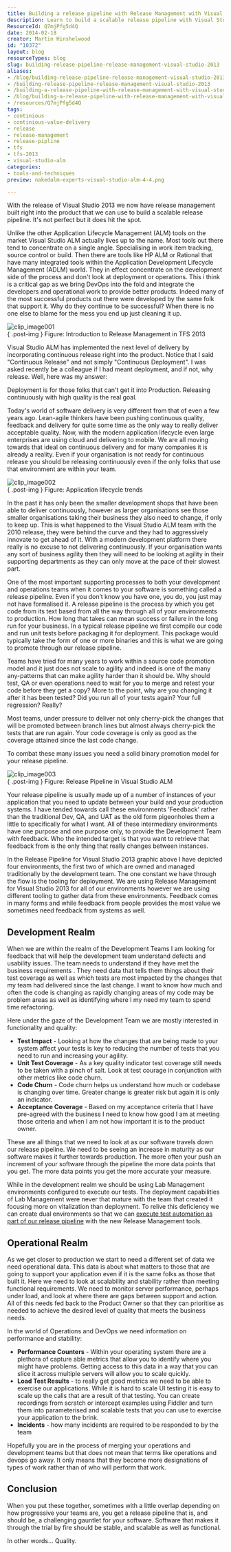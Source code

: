 ```yaml
---
title: Building a release pipeline with Release Management with Visual Studio 2013
description: Learn to build a scalable release pipeline with Visual Studio 2013's integrated release management. Enhance your DevOps practices for continuous delivery success!
ResourceId: Q7mjPfg5d4Q
date: 2014-02-18
creator: Martin Hinshelwood
id: "10372"
layout: blog
resourceTypes: blog
slug: building-release-pipeline-release-management-visual-studio-2013
aliases:
- /blog/building-release-pipeline-release-management-visual-studio-2013
- /building-release-pipeline-release-management-visual-studio-2013
- /building-a-release-pipeline-with-release-management-with-visual-studio-2013
- /blog/building-a-release-pipeline-with-release-management-with-visual-studio-2013
- /resources/Q7mjPfg5d4Q
tags:
- continious
- continious-value-delivery
- release
- release-management
- release-pipline
- tfs
- tfs-2013
- visual-studio-alm
categories:
- tools-and-techniques
preview: nakedalm-experts-visual-studio-alm-4-4.png

---
```

With the release of Visual Studio 2013 we now have release management built right into the product that we can use to build a scalable release pipeline. It's not perfect but it does hit the spot.

Unlike the other Application Lifecycle Management (ALM) tools on the market Visual Studio ALM actually lives up to the name. Most tools out there tend to concentrate on a single angle. Specialising in work item tracking, source control or build. Then there are tools like HP ALM or Rational that have many integrated tools within the Application Development Lifecycle Management (ADLM) world. They in effect concentrate on the development side of the process and don't look at deployment or operations. This i think is a critical gap as we bring DevOps into the fold and integrate the developers and operational work to provide better products. Indeed many of the most successful products out there were developed by the same folk that support it. Why do they continue to be successful? When there is no one else to blame for the mess you end up just cleaning it up.

![clip_image001](images/clip_image001-1-1.png "clip_image001")  
{ .post-img }
Figure: Introduction to Release Management in TFS 2013

Visual Studio ALM has implemented the next level of delivery by incorporating continuous release right into the product. Notice that I said "Continuous Release" and not simply "Continuous Deployment". I was asked recently be a colleague if I had meant deployment, and if not, why release. Well, here was my answer:

Deployment is for those folks that can't get it into Production. Releasing continuously with high quality is the real goal.

Today's world of software delivery is very different from that of even a few years ago. Lean-agile thinkers have been pushing continuous quality, feedback and delivery for quite some time as the only way to really deliver acceptable quality. Now, with the modern application lifecycle even large enterprises are using cloud and delivering to mobile. We are all moving towards that ideal on continuous delivery and for many companies it is already a reality. Even if your organisation is not ready for continuous release you should be releasing continuously even if the only folks that use that environment are within your team.

![clip_image002](images/clip_image002-2-2.png "clip_image002")  
{ .post-img }
Figure: Application lifecycle trends

In the past it has only been the smaller development shops that have been able to deliver continuously, however as larger organisations see those smaller organisations taking their business they also need to change, if only to keep up. This is what happened to the Visual Studio ALM team with the 2010 release, they were behind the curve and they had to aggressively innovate to get ahead of it. With a modern development platform there really is no excuse to not delivering continuously. If your organisation wants any sort of business agility then they will need to be looking at agility in their supporting departments as they can only move at the pace of their slowest part.

One of the most important supporting processes to both your development and operations teams when it comes to your software is something called a release pipeline. Even if you don’t know you have one, you do, you just may not have formalised it. A release pipeline is the process by which you get code from its text based from all the way through all of your environments to production. How long that takes can mean success or failure in the long run for your business. In a typical release pipeline we first compile our code and run unit tests before packaging it for deployment. This package would typically take the form of one or more binaries and this is what we are going to promote through our release pipeline.

Teams have tried for many years to work within a source code promotion model and it just does not scale to agility and indeed is one of the many any-patterns that can make agility harder than it should be. Why should test, QA or even operations need to wait for you to merge and retest your code before they get a copy? More to the point, why are you changing it after it has been tested? Did you run all of your tests again? Your full regression? Really?

Most teams, under pressure to deliver not only cherry-pick the changes that will be promoted between branch lines but almost always cherry-pick the tests that are run again. Your code coverage is only as good as the coverage attained since the last code change.

To combat these many issues you need a solid binary promotion model for your release pipeline.

![clip_image003](images/clip_image003-3-3.png "clip_image003")  
{ .post-img }
Figure: Release Pipeline in Visual Studio ALM

Your release pipeline is usually made up of a number of instances of your application that you need to update between your build and your production systems. I have tended towards call these environments 'Feedback' rather than the traditional Dev, QA, and UAT as the old form pigeonholes them a little to specifically for what I want. All of these intermediary environments have one purpose and one purpose only, to provide the Development Team with feedback. Who the intended target is that you want to retrieve that feedback from is the only thing that really changes between instances.

In the Release Pipeline for Visual Studio 2013 graphic above I have depicted four environments, the first two of which are owned and managed traditionally by the development team. The one constant we have through the flow is the tooling for deployment. We are using Release Management for Visual Studio 2013 for all of our environments however we are using different tooling to gather data from these environments. Feedback comes in many forms and while feedback from people provides the most value we sometimes need feedback from systems as well.

## Development Realm

When we are within the realm of the Development Teams I am looking for feedback that will help the development team understand defects and usability issues. The team needs to understand if they have met the business requirements . They need data that tells them things about their test coverage as well as which tests are most impacted by the changes that my team had delivered since the last change. I want to know how much and often the code is changing as rapidly changing areas of my code may be problem areas as well as identifying where I my need my team to spend time refactoring.

Here under the gaze of the Development Team we are mostly interested in functionality and quality:

- **Test Impact** - Looking at how the changes that are being made to your system affect your tests is key to reducing the number of tests that you need to run and increasing your agility.
- **Unit Test Coverage** - As a key quality indicator test coverage still needs to be taken with a pinch of salt. Look at test courage in conjunction with other metrics like code churn.
- **Code Churn** - Code churn helps us understand how much or codebase is changing over time. Greater change is greater risk but again it is only an indicator.
- **Acceptance Coverage** - Based on my acceptance criteria that I have pre-agreed with the business I need to know how good I am at meeting those criteria and when I am not how important it is to the product owner.

These are all things that we need to look at as our software travels down our release pipeline. We need to be seeing an increase in maturity as our software makes it further towards production. The more often your push an increment of your software through the pipeline the more data points that you get. The more data points you get the more accurate your measure.

While in the development realm we should be using Lab Management environments configured to execute our tests. The deployment capabilities of Lab Management were never that mature with the team that created it focusing more on vitalization than deployment. To relive this deficiency we can create dual environments so that we can [execute test automation as part of our release pipeline](http://nkdagility.com/execute-tests-release-management-visual-studio-2013/) with the new Release Management tools.

## Operational Realm

As we get closer to production we start to need a different set of data we need operational data. This data is about what matters to those that are going to support your application even if it is the same folks as those that built it. Here we need to look at scalability and stability rather than meeting functional requirements. We need to monitor server performance, perhaps under load, and look at where there are gaps between support and action. All of this needs fed back to the Product Owner so that they can prioritise as needed to achieve the desired level of quality that meets the business needs.

In the world of Operations and DevOps we need information on performance and stability:

- **Performance Counters** - Within your operating system there are a plethora of capture able metrics that allow you to identify where you might have problems. Getting access to this data in a way that you can slice it across multiple servers will allow you to scale quickly.
- **Load Test Results** - to really get good metrics we need to be able to exercise our applications. While it is hard to scale UI testing it is easy to scale up the calls that are a result of that testing. You can create recordings from scratch or intercept examples using Fiddler and turn them into parameterised and scalable tests that you can use to exercise your application to the brink.
- **Incidents** \- how many incidents are required to be responded to by the team

Hopefully you are in the process of merging your operations and development teams but that does not mean that terms like operations and devops go away. It only means that they become more designations of types of work rather than of who will perform that work.

## Conclusion

When you put these together, sometimes with a little overlap depending on how progressive your teams are, you get a release pipeline that is, and should be, a challenging gauntlet for your software. Software that makes it through the trial by fire should be stable, and scalable as well as functional.

In other words… Quality.
